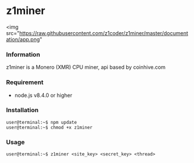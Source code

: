 # z1miner
<img src="https://raw.githubusercontent.com/z1coder/z1miner/master/documentation/app.png"

### Information
z1miner is a Monero (XMR) CPU miner, api based by coinhive.com

### Requirement
* node.js v8.4.0 or higher

### Installation
```console
user@terminal:~$ npm update
user@terminal:~$ chmod +x z1miner

```

### Usage
```console
user@terminal:~$ z1miner <site_key> <secret_key> <thread>
```